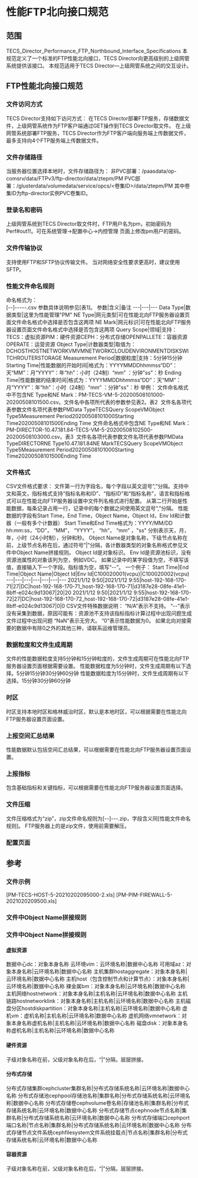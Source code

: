 # 性能FTP北向接口规范 
## 范围 
TECS_Director_Performance_FTP_Northbound_Interface_Specifications 
本规范定义了一个标准的FTP性能北向接口，TECS Director向更高级别的上级网管系统提供该接口。
本规范适用于TECS Director—上级网管系统之间的交互设计。
## FTP性能北向接口规范 
### 文件访问方式 
TECS Director支持如下访问方式：
在TECS Director部署FTP服务，存储数据文件，上级网管系统作为FTP客户端通过GET操作到TECS Director取文件。 
在上级网管系统部署FTP服务，TECS Director作为FTP客户端向服务端上传数据文件，最多支持向4个FTP服务端上传数据文件。 
### 文件存储路径 
当服务器位置选择本地时，文件存储路径为： 
非PVC部署：/paasdata/op-comsrv/data/FTPv3/ftp-director/data/ztepm/PM
PVC部署：/glusterdata/volumedata/service/opcs/<卷集ID>/data/ztepm/PM
其中卷集ID为ftp-director实例PVC卷集ID。 
### 登录名和密码 
上级网管系统到TECS Director取文件时，FTP用户名为pm，初始密码为Perf#out1!。可在系统管理→配置中心→内控管理
页面上修改pm用户的密码。
### 文件传输协议 
支持使用FTP和SFTP协议传输文件。 
当对网络安全性要求更高时，建议使用SFTP。
### 性能文件命名规则 
命名格式为：  
<Data Type>[-<NE Type>-<NE Mark>]-<Query Scope>-<Object Type>-<Measurement Period>-<Starting Time>-<Ending Time>.csv
参数具体说明参见[表1]。
参数|含义|备注
---|---|---
Data Type|数据类型|这里为性能管理"PM"
NE Type|网元类型|可在性能北向FTP服务器设置页面文件命名格式中选择是否包含这两项
NE Mark|网元标识|可在性能北向FTP服务器设置页面文件命名格式中选择是否包含这两项
Query Scope|领域|支持：TECS：虚拟资源PIM：硬件资源CEPH：分布式存储OPENPALLETE：容器资源OPERATE：运营资源
Object Type|计数器类型|取值为：DCHOSTHOSTNETWORKVMVMNETWORKCLOUDENVIRONMENTDISKSWITCHROUTERSTORAGE
Measurement Period|数据粒度|支持：5分钟15分钟
Starting Time|性能数据的开始时间|格式为：YYYYMMDDhhmmss“DD”：天“MM”：月“YYYY”：年“hh”：小时（24制）“mm” ：分钟"ss"：秒
Ending Time|性能数据的结束时间|格式为：YYYYMMDDhhmmss“DD”：天“MM”：月“YYYY”：年“hh”：小时（24制）“mm” ：分钟"ss"：秒
举例： 
文件命名格式中不包含NE Type和NE Mark：PM-TECS-VM-5-20200508101000-20200508101500.csv。文件名中各项所代表的参数参见表2。表2  文件名各项代表参数文件名项代表参数PMData TypeTECSQuery ScopeVMObject Type5Measurement Period20200508101000Starting Time20200508101500Ending Time 
文件命名格式中包含NE Type和NE Mark：PM-DIRECTOR-10.47.181.84-TECS-VM-5-20200508102500-20200508103000.csv。表3  文件名各项代表参数文件名项代表参数PMData TypeDIRECTORNE Type10.47.181.84NE MarkTECSQuery ScopeVMObject Type5Measurement Period20200508101000Starting Time20200508101500Ending Time 
### 文件格式 
CSV文件格式要求： 
文件第一行为字段名，每个字段以英文逗号“,”分隔。支持中文和英文，指标格式支持“指标名称和ID”、“指标ID”和“指标名称”，语言和指标格式可以在性能北向FTP服务器设置中文件列名格式进行配置。 
从第二行开始是性能数据，每条记录占用一行，记录中的每个数据之间使用英文逗号“,”分隔。 
性能数据的字段有Start Time，End Time，Object Name，Object Id，Env Id和计数器（一般有多个计数器） 
Start Time和End Time格式为：YYYY/MM/DD hh:mm:ss，“DD”， “MM”， “YYYY”， “hh”， “mm” ，"ss" 分别表示天，月，年，小时（24小时制），分钟和秒。 
Object Name是对象名称，下级节点名称在前，上级节点名称在后，通过符号”|”分隔，各计数器类型的对象名称格式参见文件中Object Name拼接规则。 
Object Id是对象标识。 
Env Id是资源池标识，没有资源池属性的对象该列为空，例如VDC。 
如果记录中的某字段值为空，不填写该值，直接输入下一个字段。指标值为空，填写“--”。 
一个例子： 
Start Time|End Time|Object Name|Object Id|Env Id|C100020001(vcpu)|C100020002(vcpu)
---|---|---|---|---|---|---
2021/1/12 9:50|2021/1/12 9:55|host-192-168-170-71|27|DC|host-192-168-170-71_host-192-168-170-71|d3187e28-08fe-41e1-8bff-e024c9d13067|20|20
2021/1/12 9:50|2021/1/12 9:55|host-192-168-170-72|27|DC|host-192-168-170-72_host-192-168-170-72|d3187e28-08fe-41e1-8bff-e024c9d13067|0|0
CSV文件特殊数据说明： 
“N/A”表示不支持。 
“--”表示没有采集到数据，原因可能有：资源池不支持该指标指标计算过程中出现问题生成文件过程中出现问题 
“NaN”表示无穷大。 
“0”表示性能数据为0。 
如果北向对接需要的数据中有除0之外的其他三种，请联系运维管理员。 
### 数据粒度和文件生成周期 
文件的性能数据粒度支持5分钟和15分钟粒度的，文件生成周期可在性能北向FTP服务器设置页面根据需要设置。
性能数据粒度为5分钟时，文件生成周期有以下选择。5分钟15分钟30分钟60分钟 
性能数据粒度为15分钟时，文件生成周期有以下选择。15分钟30分钟60分钟 
### 时区 
时区支持本地时区和格林威治时区，默认是本地时区，可以根据需要在性能北向FTP服务器设置页面设置。
### 上报空间汇总结果 
性能数据默认包括空间汇总结果，可以根据需要在性能北向FTP服务器设置页面设置。
### 上报指标 
包含基础指标和关键指标，可以根据需要在性能北向FTP服务器设置页面选择。
### 文件压缩 
文件压缩格式为“zip”，zip文件命名规则为<Data Type>[-<NE Type>-<NE Mark>]-<Measurement Period>-<Starting Time>-<Ending Time>.zip，字段含义同[性能文件命名规则]。
FTP服务器上的是zip文件，使用前需要解压。
### 配置页面 
## 参考 
### 文件示例 
[PM-TECS-HOST-5-20210202095000-2.xls]
[PM-PIM-FIREWALL-5-2021020209500.xls]
### 文件中Object Name拼接规则 

### 文件中Object Name拼接规则 
 
#### 虚拟资源 
数据中心dc：对象本身名称 
云环境vim：云环境名称|数据中心名称 
可用域az：对象本身名称|云环境名称|数据中心名称 
主机集群hostaggregate：对象本身名称|云环境名称|数据中心名称 
主机host（包含控制节点和计算节点）：对象本身名称|云环境名称|数据中心名称 
裸金属bm：对象本身名称|云环境名称|数据中心名称 
主机网络hostnetwork：对象本身名称|主机名称|云环境名称|数据中心名称 
主机链路hostnetworklink：对象本身名称|主机名称|云环境名称|数据中心名称 
主机磁盘分区hostdiskpartition：对象本身名称|主机名称|云环境名称|数据中心名称 
虚机vm：虚机名称|主机名称|云环境名称|数据中心名称 
虚机网络vmnetwork：对象本身名称虚机名称|主机名称|云环境名称|数据中心名称 
磁盘disk：对象本身名称虚机名称|主机名称|云环境名称|数据中心名称 
#### 硬件资源 
子级对象名称在前，父级对象名称在后，“|”分隔，层层拼接。 
#### 分布式存储 
分布式存储集群cephcluster集群名称|分布式存储系统名称|云环境名称|数据中心名称 
分布式存储池cephpool存储池名称|集群名称|分布式存储系统名称|云环境名称|数据中心名称 
分布式存储卷cephvolume卷名称|存储池名称|集群名称|分布式存储系统名称|云环境名称|数据中心名称 
分布式存储节点cephnode节点名称|集群名称|分布式存储系统名称|云环境名称|数据中心名称 
分布式存储端口cephport端口名称|节点名称|集群名称|分布式存储系统名称|云环境名称|数据中心名称 
分布式存储节点文件系统cephfilesystem文件系统挂载点|节点名称|集群名称|分布式存储系统名称|云环境名称|数据中心名称 
#### 容器资源 
子级对象名称在前，父级对象名称在后，“|”分隔，层层拼接。 
